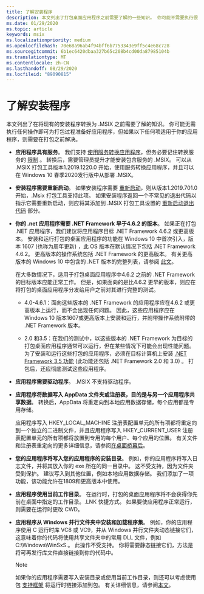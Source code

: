 ```yaml
---
title: 了解安装程序
description: 本文列出了打包桌面应用程序之前需要了解的一些知识。 你可能不需要执行很多操作即可使应用为打包过程做好准备。
ms.date: 01/29/2020
ms.topic: article
keywords: msix
ms.localizationpriority: medium
ms.openlocfilehash: 70e68a96ab4f94bff6b7753343e9ff5c4e68c728
ms.sourcegitcommit: 6b1ec6420dbaa327b65c208b4cd00da87985104b
ms.translationtype: MT
ms.contentlocale: zh-CN
ms.lasthandoff: 08/29/2020
ms.locfileid: "89090815"
---
```

# <a name="know-your-installer"></a>了解安装程序

本文列出了在将现有的安装程序转换为 .MSIX 之前需要了解的知识。 你可能无需执行任何操作即可为打包过程准备好应用程序，但如果以下任何项适用于你的应用程序，则需要在打包之前解决。

+ __应用程序具有服务__。 我们支持 [使用服务转换应用程序](convert-an-installer-with-services.md)，但务必要记住转换服务的 [限制](convert-an-installer-with-services.md#known-limitations) 。 转换后，需要管理员提升才能安装包含服务的 .MSIX。 可以从 .MSIX 打包工具版本1.2019.1220.0 开始，使用服务转换应用程序，并且可以在 Windows 10 春季2020发行版中从部署 .MSIX。

+ __安装程序需要重新启动__。 如果安装程序需要 [重新启动](support-restart.md)，则从版本1.2019.701.0 开始，.Msix 打包工具支持此项。 如果安装程序返回一个不常见的退出代码以指示它需要重新启动，则应将其添加到 .MSIX 打包工具设置的 [重新启动退出代码](tool-best-practices.md#other-settings) 部分。 

+ __你的 .net 应用程序需要 .NET Framework 早于4.6.2 的版本__。 如果正在打包 .NET 应用程序，我们建议将应用程序目标 .NET Framework 4.6.2 或更高版本。 安装和运行打包的桌面应用程序的功能在 Windows 10 中首次引入，版本 1607 (也称为周年更新) ，此 OS 版本在默认情况下包括 .NET Framework 4.6.2。 更高版本的操作系统包括 .NET Framework 的更高版本。 有关更高版本的 Windows 10 中包含的 .NET 版本的完整列表，请参阅 [此文](/dotnet/framework/migration-guide/versions-and-dependencies)。

  在大多数情况下，适用于打包桌面应用程序中4.6.2 之前的 .NET Framework 的目标版本应能正常工作。 但是，如果面向的是比4.6.2 更早的版本，则应在将打包的桌面应用程序分发给用户之前对其进行完整的测试。

  + 4.0-4.6.1：面向这些版本的 .NET Framework 的应用程序应在4.6.2 或更高版本上运行，而不会出现任何问题。 因此，这些应用程序应在 Windows 10 版本1607或更高版本上安装和运行，并附带操作系统附带的 .NET Framework 版本。

  + 2.0 和3.5：在我们的测试中，以这些版本的 .NET Framework 为目标的打包桌面应用程序通常可以运行，但在某些情况下可能会出现性能问题。 为了安装和运行这些打包的应用程序，必须在目标计算机上安装 [.NET Framework 3.5 功能](/dotnet/framework/install/dotnet-35-windows-10) (此功能还包括 .NET Framework 2.0 和 3.0) 。 打包后，还应彻底测试这些应用程序。

+ __应用程序需要驱动程序__。 .MSIX 不支持驱动程序。 

+ __应用程序将数据写入 AppData 文件夹或注册表，目的是与另一个应用程序共享数据__。 转换后，AppData 将重定向到本地应用数据存储，每个应用都是专用存储。

  应用程序写入 HKEY_LOCAL_MACHINE 注册表配置单元的所有项都将重定向到一个独立的二进制文件，并且应用程序写入 HKEY_CURRENT_USER 注册表配置单元的所有项都将放置到专用的每个用户、每个应用的位置。 有关文件和注册表重定向的更多详细信息，请参阅[在桌面桥幕后](../desktop/desktop-to-uwp-behind-the-scenes.md)。 

 + __您的应用程序将写入您的应用程序的安装目录__。 例如，你的应用程序将写入日志文件，并将其放入你的 exe 所在的同一目录中。 这不受支持，因为文件夹受到保护。 建议写入到其他位置，例如本地应用数据存储。 我们添加了一项功能，该功能允许在1809和更高版本中使用。

+ __应用程序使用当前工作目录__。 在运行时，打包的桌面应用程序将不会获得你先前在桌面中指定的工作目录。.LNK 快捷方式。 如果要使应用程序正常运行，则需要在运行时更改 CWD。

+ __应用程序从 Windows 并行文件夹中安装和加载程序集__。 例如，你的应用程序使用 C 运行时库 VC8 或 VC9，并从 Windows 并行文件夹动态链接它们，这意味着你的代码将使用共享文件夹中的常用 DLL 文件，例如 C:\Windows\WinSxS.。 此操作不受支持。 你将需要静态链接它们，方法是将可再发行库文件直接链接到你的代码中。 

  > [!NOTE]
  > 如果你的应用程序需要写入安装目录或使用当前工作目录，则还可以考虑使用包 [支持框架](https://github.com/microsoft/MSIX-PackageSupportFramework) 将运行时链接添加到包。 有关详细信息，请参阅[本文](../psf/package-support-framework.md)。